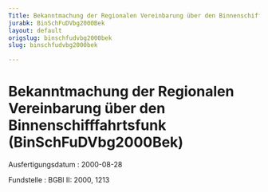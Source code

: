 ```yaml
---
Title: Bekanntmachung der Regionalen Vereinbarung über den Binnenschifffahrtsfunk
jurabk: BinSchFuDVbg2000Bek
layout: default
origslug: binschfudvbg2000bek
slug: binschfudvbg2000bek

---
```


# Bekanntmachung der Regionalen Vereinbarung über den Binnenschifffahrtsfunk (BinSchFuDVbg2000Bek)

Ausfertigungsdatum
:   2000-08-28

Fundstelle
:   BGBl II: 2000, 1213

